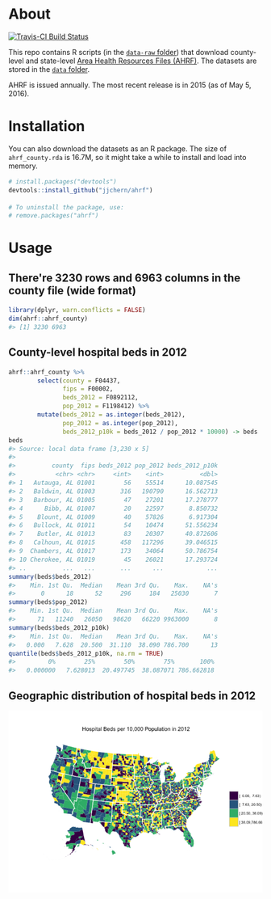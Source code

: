 
<!-- README.md is generated from README.Rmd. Please edit that file -->
About
=====

[![Travis-CI Build Status](https://travis-ci.org/jjchern/ahrf.svg?branch=master)](https://travis-ci.org/jjchern/ahrf)

This repo contains R scripts (in the [`data-raw` folder](https://github.com/jjchern/ahrf/tree/master/data-raw)) that download county-level and state-level [Area Health Resources Files (AHRF)](http://ahrf.hrsa.gov/download.htm). The datasets are stored in the [`data` folder](https://github.com/jjchern/ahrf/tree/master/data).

AHRF is issued annually. The most recent release is in 2015 (as of May 5, 2016).

Installation
============

You can also download the datasets as an R package. The size of `ahrf_county.rda` is 16.7M, so it might take a while to install and load into memory.

``` r
# install.packages("devtools")
devtools::install_github("jjchern/ahrf")

# To uninstall the package, use:
# remove.packages("ahrf")
```

Usage
=====

There're 3230 rows and 6963 columns in the county file (wide format)
--------------------------------------------------------------------

``` r
library(dplyr, warn.conflicts = FALSE)
dim(ahrf::ahrf_county)
#> [1] 3230 6963
```

County-level hospital beds in 2012
----------------------------------

``` r
ahrf::ahrf_county %>% 
        select(county = F04437, 
               fips = F00002, 
               beds_2012 = F0892112,
               pop_2012 = F1198412) %>% 
        mutate(beds_2012 = as.integer(beds_2012),
               pop_2012 = as.integer(pop_2012),
               beds_2012_p10k = beds_2012 / pop_2012 * 10000) -> beds
beds
#> Source: local data frame [3,230 x 5]
#> 
#>          county  fips beds_2012 pop_2012 beds_2012_p10k
#>           <chr> <chr>     <int>    <int>          <dbl>
#> 1   Autauga, AL 01001        56    55514      10.087545
#> 2   Baldwin, AL 01003       316   190790      16.562713
#> 3   Barbour, AL 01005        47    27201      17.278777
#> 4      Bibb, AL 01007        20    22597       8.850732
#> 5    Blount, AL 01009        40    57826       6.917304
#> 6   Bullock, AL 01011        54    10474      51.556234
#> 7    Butler, AL 01013        83    20307      40.872606
#> 8   Calhoun, AL 01015       458   117296      39.046515
#> 9  Chambers, AL 01017       173    34064      50.786754
#> 10 Cherokee, AL 01019        45    26021      17.293724
#> ..          ...   ...       ...      ...            ...
summary(beds$beds_2012)
#>    Min. 1st Qu.  Median    Mean 3rd Qu.    Max.    NA's 
#>       0      18      52     296     184   25030       7
summary(beds$pop_2012)
#>    Min. 1st Qu.  Median    Mean 3rd Qu.    Max.    NA's 
#>      71   11240   26050   98620   66220 9963000       8
summary(beds$beds_2012_p10k)
#>    Min. 1st Qu.  Median    Mean 3rd Qu.    Max.    NA's 
#>   0.000   7.628  20.500  31.110  38.090 786.700      13
quantile(beds$beds_2012_p10k, na.rm = TRUE)
#>         0%        25%        50%        75%       100% 
#>   0.000000   7.628013  20.497745  38.087071 786.662818
```

Geographic distribution of hospital beds in 2012
------------------------------------------------

![](README-bed-map-1.png)
